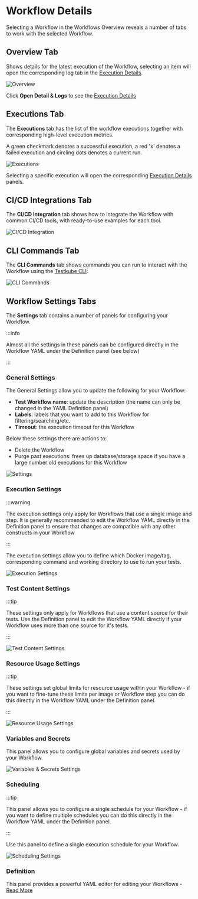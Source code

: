 # Workflow Details

Selecting a Workflow in the Workflows Overview reveals a number of tabs to work with the selected Workflow.

## Overview Tab

Shows details for the latest execution of the Workflow, selecting an item will open the corresponding log tab in 
the [Execution Details](testkube-dashboard-execution-details).

![Overview](../img/workflow-details-overview-072024.png)

Click **Open Detail & Logs** to see the [Execution Details](testkube-dashboard-execution-details)

## Executions Tab

The **Executions** tab has the list of the workflow executions together with corresponding high-level
execution metrics. 

A green checkmark denotes a successful execution, a red 'x' denotes a failed execution and circling dots denotes a current run.

![Executions](../img/workflow-details-executions-072024.png)

Selecting a specific execution will open the corresponding [Execution Details](testkube-dashboard-execution-details)
panels.

## CI/CD Integrations Tab

The **CI/CD Integration** tab shows how to integrate the Workflow with common CI/CD tools, with 
ready-to-use examples for each tool.

![CI/CD Integration](../img/workflows-cicd-integrations-072024.png)

## CLI Commands Tab

The **CLI Commands** tab shows commands you can run to interact with the Workflow using the [Testkube CLI](/articles/install/cli):

![CLI Commands](../img/workflows-cli-commands-072024.png)

## Workflow Settings Tabs

The **Settings** tab contains a number of panels for configuring your Workflow.

:::info

Almost all the settings in these panels can be configured directly in the Workflow YAML under the 
Definition panel (see below) 

:::

### General Settings

The General Settings allow you to update the following for your Workflow:

- **Test Workflow name**: update the description (the name can only be changed in the YAML Definition panel)
- **Labels**: labels that you want to add to this Workflow for filtering/searching/etc.
- **Timeout**: the execution timeout for this Workflow

Below these settings there are actions to:

- Delete the Workflow
- Purge past executions: frees up database/storage space if you have a large number old executions for this Workflow

![Settings](../img/workflows-settings-072024.png)

### Execution Settings

:::warning

The execution settings only apply for Workflows that use a single image and step. It is generally recommended to
edit the Workflow YAML directly in the Definition panel to ensure that changes are compatible with any 
other constructs in your Workflow

:::

The execution settings allow you to define which Docker image/tag, corresponding command and working directory to use to run your tests.

![Execution Settings](../img/execution-settings.png)

### Test Content Settings

:::tip

These settings only apply for Workflows that use a content source for their tests. Use the Definition panel to 
edit the Workflow YAML directly if your Workflow uses more than one source for it's tests.

:::


![Test Content Settings](../img/test-content-settings.png)

### Resource Usage Settings

:::tip

These settings set global limits for resource usage within your Workflow - if you want to fine-tune these
limits per image or Workflow step you can do this directly in the Workflow YAML under the Definition panel.

:::

![Resource Usage Settings](../img/resource-usage-settings.png)

### Variables and Secrets

This panel allows you to configure global variables and secrets used by your Workflow.

![Variables & Secrets Settings](../img/variables-and-secrets-settings.png)

### Scheduling

:::tip

This panel allows you to configure a single schedule for your Workflow - if you want to define
multiple schedules you can do this directly in the Workflow YAML under the Definition panel.

:::

Use this panel to define a single execution schedule for your Workflow.

![Scheduling Settings](../img/scheduling-settings.png)

### Definition

This panel provides a powerful YAML editor for editing your Workflows - [Read More](testkube-dashboard-workflow-editor) 
